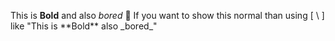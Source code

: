 This is **Bold** and also _bored_ 🤪
If you want to show this normal than using [ \ ]
like "This is \*\*Bold\*\* also \_bored\_"
